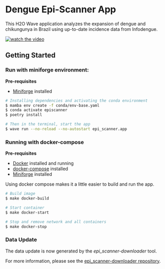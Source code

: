 # Dengue Epi-Scanner App

This H2O Wave application analyzes the expansion of dengue and chikungunya in Brazil using up-to-date incidence data from Infodengue.


[![watch the video](https://img.youtube.com/vi/LQmMhVWVJUs/hqdefault.jpg)](https://youtu.be/LQmMhVWVJUs)

## Getting Started

### Run with miniforge environment:

**Pre-requisites**

* [Miniforge](https://github.com/conda-forge/miniforge) installed

 ```bash
 # Installing dependencies and activating the conda environment
$ mamba env create -f conda/env-base.yaml
$ conda activate episcanner 
$ poetry install
```

```bash
# Then in the terminal, start the app
$ wave run --no-reload --no-autostart epi_scanner.app
```

### Running with docker-compose
**Pre-requisites**

- [Docker](https://docs.docker.com/get-docker/) installed and running
- [docker-compose](https://docs.docker.com/compose/install/) installed
- [Miniforge](https://github.com/conda-forge/miniforge) installed

Using docker compose makes it a little easier to build and run the app.

```bash
# Build image
$ make docker-build

# Start container
$ make docker-start

# Stop and remove network and all containers
$ make docker-stop
```

### Data Update
The data update is now generated by the *epi_scanner-downloader* tool.

For more information, please see the [epi_scanner-downloader repository](https://github.com/AlertaDengue/episcanner-downloader/tree/main/epi_scanner).
